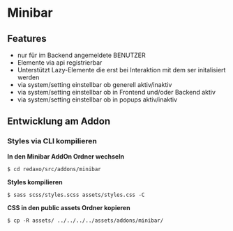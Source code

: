 # Minibar

## Features

- nur für im Backend angemeldete BENUTZER
- Elemente via api registrierbar
- Unterstützt Lazy-Elemente die erst bei Interaktion mit dem ser initalisiert werden
- via system/setting einstellbar ob generell aktiv/inaktiv
- via system/setting einstellbar ob in Frontend und/oder Backend aktiv
- via system/setting einstellbar ob in popups aktiv/inaktiv

## Entwicklung am Addon

### Styles via CLI kompilieren

**In den Minibar AddOn Ordner wechseln**
```
$ cd redaxo/src/addons/minibar
```

**Styles kompilieren**
```
$ sass scss/styles.scss assets/styles.css -C
```

**CSS in den public assets Ordner kopieren**
```
$ cp -R assets/ ../../../../assets/addons/minibar/
```
